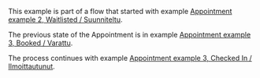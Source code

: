 This example is part of a flow that started with example
[Appointment example 2, Waitlisted / Suunniteltu](Appointment-appointment-status-extension-01.html).

The previous state of the Appointment is in example
[Appointment example 3, Booked / Varattu](Appointment-appointment-status-extension-06.html).

The process continues with example
[Appointment example 3, Checked In / Ilmoittautunut](Appointment-appointment-status-extension-08.html).